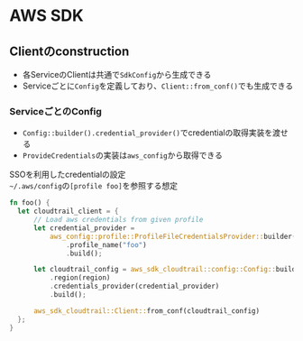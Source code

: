 # AWS SDK

## Clientのconstruction

* 各ServiceのClientは共通で`SdkConfig`から生成できる
* Serviceごとに`Config`を定義しており、`Client::from_conf()`でも生成できる

### ServiceごとのConfig

* `Config::builder().credential_provider()`でcredentialの取得実装を渡せる
* `ProvideCredentials`の実装は`aws_config`から取得できる


SSOを利用したcredentialの設定  
`~/.aws/config`の`[profile foo]`を参照する想定

```rust
fn foo() {
  let cloudtrail_client = {
      // Load aws credentials from given profile
      let credential_provider =
          aws_config::profile::ProfileFileCredentialsProvider::builder()
              .profile_name("foo")
              .build();

      let cloudtrail_config = aws_sdk_cloudtrail::config::Config::builder()
          .region(region)
          .credentials_provider(credential_provider)
          .build();

      aws_sdk_cloudtrail::Client::from_conf(cloudtrail_config)
  };
}
```